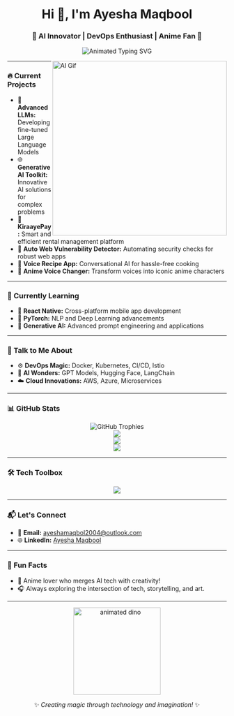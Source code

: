<h1 align="center">Hi 👋, I'm Ayesha Maqbool</h1>

<h3 align="center">🚀 AI Innovator | DevOps Enthusiast | Anime Fan 🌟</h3>

<p align="center">
  <img src="https://readme-typing-svg.demolab.com?font=Fira+Code&weight=600&size=22&pause=1000&color=FF00FF&center=true&width=600&lines=Crafting+AI-driven+solutions+✨;Building+seamless+DevOps+pipelines+🔧;Bringing+Anime+characters+to+life+🎌;Constantly+learning+and+growing+📚" alt="Animated Typing SVG" />
</p>

<img align="right" alt="AI Gif" width="400" src="https://cdn.dribbble.com/users/1162077/screenshots/3848914/media/7ed7d5ca074b48b328150e5a231e8d1f.gif">

---

### 🔥 Current Projects

* 🤖 **Advanced LLMs:** Developing fine-tuned Large Language Models
* 🌐 **Generative AI Toolkit:** Innovative AI solutions for complex problems
* 🏡 **KiraayePay:** Smart and efficient rental management platform
* 🔐 **Auto Web Vulnerability Detector:** Automating security checks for robust web apps
* 🥘 **Voice Recipe App:** Conversational AI for hassle-free cooking
* 🎤 **Anime Voice Changer:** Transform voices into iconic anime characters

---

### 📖 Currently Learning

* 📱 **React Native:** Cross-platform mobile app development
* 🧠 **PyTorch:** NLP and Deep Learning advancements
* 🚀 **Generative AI:** Advanced prompt engineering and applications

---

### 💬 Talk to Me About

* ⚙️ **DevOps Magic:** Docker, Kubernetes, CI/CD, Istio
* 🤖 **AI Wonders:** GPT Models, Hugging Face, LangChain
* ☁️ **Cloud Innovations:** AWS, Azure, Microservices

---

### 📊 GitHub Stats

<p align="center">
  <img src="https://github-profile-trophy.vercel.app/?username=ayesha1829&theme=monokai&margin-w=10&no-bg=true&no-frame=true" alt="GitHub Trophies" />
  <br>
  <img src="https://github-readme-stats.vercel.app/api?username=ayesha1829&show_icons=true&theme=radical&hide_border=true&count_private=true" />
  <br>
  <img src="https://github-readme-streak-stats.herokuapp.com/?user=ayesha1829&theme=radical&hide_border=true" />
  <br>
  <img src="https://github-readme-stats.vercel.app/api/top-langs/?username=ayesha1829&layout=compact&theme=radical&hide_border=true" />
</p>

---

### 🛠️ Tech Toolbox

<p align="center">
  <img src="https://skillicons.dev/icons?i=python,typescript,react,nextjs,tailwind,redux,nodejs,express,mongodb,postgres,docker,kubernetes,aws,git,github,vscode&theme=dark" />
</p>

---

### 📬 Let's Connect

* 📧 **Email:** [ayeshamaqbol2004@outlook.com](mailto:ayeshamaqbol2004@outlook.com)
* 🌐 **LinkedIn:** [Ayesha Maqbool](https://www.linkedin.com/in/ayesmaq)

---

### 🎯 Fun Facts

* 🌸 Anime lover who merges AI tech with creativity!
* 🎧 Always exploring the intersection of tech, storytelling, and art.

---

<p align="center">
  <img src="https://github.com/SP-XD/SP-XD/raw/main/images/dino_rounded.gif" width="200" alt="animated dino"/>
</p>

<p align="center">
  ✨ <em>Creating magic through technology and imagination!</em> ✨
</p>
